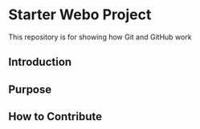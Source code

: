 # Starter Webo Project 

This repository is for showing how Git and GitHub work

## Introduction
## Purpose
## How to Contribute

